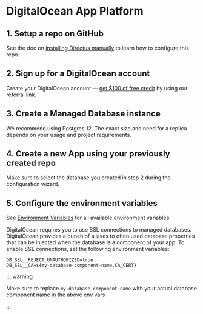# DigitalOcean App Platform

## 1. Setup a repo on GitHub

See the doc on [installing Directus manually](/guides/installation/manual) to learn how to configure this repo.

## 2. Sign up for a DigitalOcean account

Create your DigitalOcean account — [get $100 of free credit](https://m.do.co/c/4c0b6062c16e) by using our referral link.

## 3. Create a Managed Database instance

We recommend using Postgres 12. The exact size and need for a replica depends on your usage and project requirements.

## 4. Create a new App using your previously created repo

Make sure to select the database you created in step 2 during the configuration wizard.

## 5. Configure the environment variables

See [Environment Variables](/reference/environment-variables) for all available environment variables.

DigitalOcean requires you to use SSL connections to managed databases. DigitalOcean provides a bunch of aliases to often
used database properties that can be injected when the database is a component of your app. To enable SSL connections,
set the following environment variables:

```
DB_SSL__REJECT_UNAUTHORIZED=true
DB_SSL__CA=${my-database-component-name.CA_CERT}
```

::: warning

Make sure to replace `my-database-component-name` with your actual database component name in the above env vars

:::
